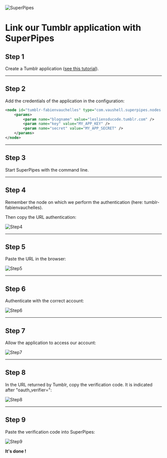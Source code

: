 ![SuperPipes](https://raw2.github.com/fabienvauchelles/superpipes/master/docs/images/logo_slogan238.png)


# Link our Tumblr application with SuperPipes


## Step 1

Create a Tumblr application ([see this tutorial](Create_Tumblr_Application.md)).

---

## Step 2

Add the credentials of the application in the configuration:

```xml
<node id="tumblr-fabienvauchelles" type="com.vaushell.superpipes.nodes.tumblr.N_TB_Post">
    <params>
        <param name="blogname" value="lesliensducode.tumblr.com" />
        <param name="key" value="MY_APP_KEY" />
        <param name="secret" value="MY_APP_SECRET" />
    </params>
</node>
```

---

## Step 3

Start SuperPipes with the command line.

---

## Step 4

Remember the node on which we perform the authentication (here: tumblr-fabienvauchelles).

Then copy the URL authentication:

![Step4](https://raw2.github.com/fabienvauchelles/superpipes/master/docs/images/tumblr_link1.png)

---

## Step 5

Paste the URL in the browser:

![Step5](https://raw2.github.com/fabienvauchelles/superpipes/master/docs/images/tumblr_link2.png)

---

## Step 6

Authenticate with the correct account:

![Step6](https://raw2.github.com/fabienvauchelles/superpipes/master/docs/images/tumblr_link3.png)

---

## Step 7

Allow the application to access our account:

![Step7](https://raw2.github.com/fabienvauchelles/superpipes/master/docs/images/tumblr_link4.png)

---

## Step 8

In the URL returned by Tumblr, copy the verification code. It is indicated after "oauth_verifier=":

![Step8](https://raw2.github.com/fabienvauchelles/superpipes/master/docs/images/tumblr_link5.png)

---

## Step 9

Paste the verification code into SuperPipes:

![Step9](https://raw2.github.com/fabienvauchelles/superpipes/master/docs/images/tumblr_link6.png)

__It's done !__
